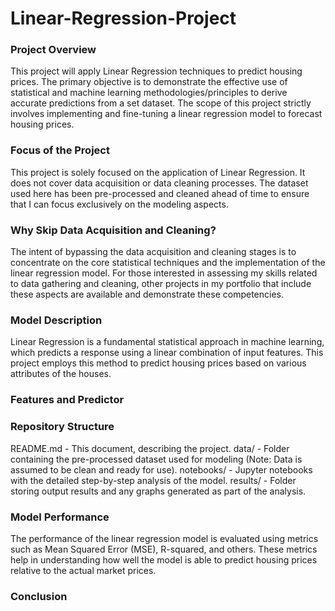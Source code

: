 # Linear-Regression-Project

### Project Overview
This project will apply Linear Regression techniques to predict housing prices. The primary objective is to demonstrate the effective use of statistical and machine learning methodologies/principles to derive accurate predictions from a set dataset. The scope of this project strictly involves implementing and fine-tuning a linear regression model to forecast housing prices.

### Focus of the Project
This project is solely focused on the application of Linear Regression. It does not cover data acquisition or data cleaning processes. The dataset used here has been pre-processed and cleaned ahead of time to ensure that I can focus exclusively on the modeling aspects.

### Why Skip Data Acquisition and Cleaning?
The intent of bypassing the data acquisition and cleaning stages is to concentrate on the core statistical techniques and the implementation of the linear regression model. For those interested in assessing my skills related to data gathering and cleaning, other projects in my portfolio that include these aspects are available and demonstrate these competencies.

### Model Description
Linear Regression is a fundamental statistical approach in machine learning, which predicts a response using a linear combination of input features. This project employs this method to predict housing prices based on various attributes of the houses.

### Features and Predictor


### Repository Structure
README.md - This document, describing the project.
data/ - Folder containing the pre-processed dataset used for modeling (Note: Data is assumed to be clean and ready for use).
notebooks/ - Jupyter notebooks with the detailed step-by-step analysis of the model.
results/ - Folder storing output results and any graphs generated as part of the analysis.

### Model Performance
The performance of the linear regression model is evaluated using metrics such as Mean Squared Error (MSE), R-squared, and others. These metrics help in understanding how well the model is able to predict housing prices relative to the actual market prices.

### Conclusion
